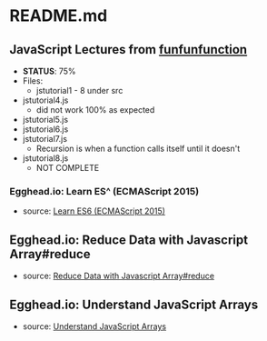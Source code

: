 # README.md

## JavaScript Lectures from [funfunfunction](https://www.youtube.com/channel/UCO1cgjhGzsSYb1rsB4bFe4Q)

- **STATUS**: 75%
- Files:
  - jstutorial1 - 8 under src
- jstutorial4.js
  - did not work 100% as expected
- jstutorial5.js
- jstutorial6.js
- jstutorial7.js
  - Recursion is when a function calls itself until it doesn't
- jstutorial8.js
  - NOT COMPLETE

### Egghead.io: Learn ES^ (ECMAScript 2015) 
- source: [Learn ES6 (ECMAScript 2015)](https://egghead.io/courses/learn-es6-ecmascript-2015)


## Egghead.io: Reduce Data with Javascript Array#reduce 
- source: [Reduce Data with Javascript Array#reduce](https://egghead.io/courses/reduce-data-with-javascript)

## Egghead.io: Understand JavaScript Arrays
- source: [Understand JavaScript Arrays](https://egghead.io/courses/javascript-arrays-in-depth)

